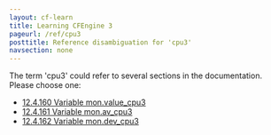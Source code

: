 ```yaml
---
layout: cf-learn
title: Learning CFEngine 3
pageurl: /ref/cpu3
posttitle: Reference disambiguation for 'cpu3'
navsection: none
---
```


The term 'cpu3' could refer to several sections in the documentation. Please choose one:

- [12\.4\.160 Variable mon\.value\_cpu3](https://cfengine.com/manuals/cf3-reference.html#Variable-mon.value_cpu3)
- [12\.4\.161 Variable mon\.av\_cpu3](https://cfengine.com/manuals/cf3-reference.html#Variable-mon.av_cpu3)
- [12\.4\.162 Variable mon\.dev\_cpu3](https://cfengine.com/manuals/cf3-reference.html#Variable-mon.dev_cpu3)
